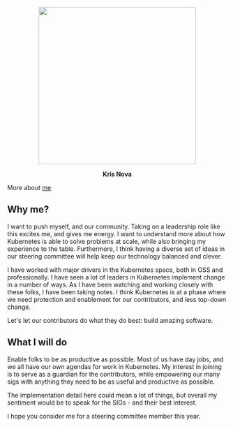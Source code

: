 <p align="center"><img src="https://www.nivenly.com/wp-content/uploads/2019/07/B55A3382-ACB6-452E-8D48-F63242AA9767-1.jpg" width="360"></p>
<p align="center"><b>Kris Nova</b></p>

More about [me](https://github.com/kris-nova/me)

## Why me?

I want to push myself, and our community. Taking on a leadership role like this excites me, and gives me energy.
I want to understand more about how Kubernetes is able to solve problems at scale, while also bringing my experience to the table.
Furthermore, I think having a diverse set of ideas in our steering committee will help keep our technology balanced and clever.

I have worked with major drivers in the Kubernetes space, both in OSS and professionally. I have seen a lot of leaders in Kubernetes implement change in a number of ways.
As I have been watching and working closely with these folks, I have been taking notes. I think Kubernetes is at a phase where we need protection and enablement for our contributors, and less top-down change.

Let's let our contributors do what they do best: build amazing software. 

## What I will do

Enable folks to be as productive as possible. Most of us have day jobs, and we all have our own agendas for work in Kubernetes.
My interest in joining is to serve as a guardian for the contributors, while empowering our many sigs with anything they need to be as useful and productive as possible.

The implementation detail here could mean a lot of things, but overall my sentiment would be to speak for the SIGs - and their best interest.


I hope you consider me for a steering committee member this year.